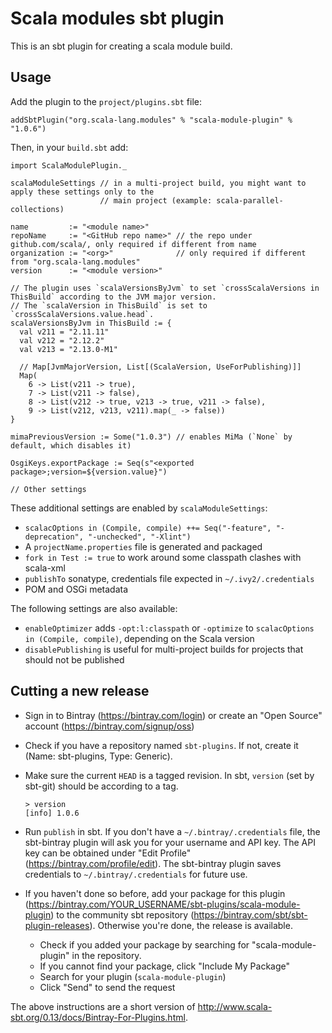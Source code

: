 # Scala modules sbt plugin

This is an sbt plugin for creating a scala module build.

## Usage

Add the plugin to the `project/plugins.sbt` file:

```
addSbtPlugin("org.scala-lang.modules" % "scala-module-plugin" % "1.0.6")
```

Then, in your `build.sbt` add:

```
import ScalaModulePlugin._

scalaModuleSettings // in a multi-project build, you might want to apply these settings only to the
                    // main project (example: scala-parallel-collections)

name         := "<module name>"
repoName     := "<GitHub repo name>" // the repo under github.com/scala/, only required if different from name
organization := "<org>"              // only required if different from "org.scala-lang.modules"
version      := "<module version>"

// The plugin uses `scalaVersionsByJvm` to set `crossScalaVersions in ThisBuild` according to the JVM major version.
// The `scalaVersion in ThisBuild` is set to `crossScalaVersions.value.head`.
scalaVersionsByJvm in ThisBuild := {
  val v211 = "2.11.11"
  val v212 = "2.12.2"
  val v213 = "2.13.0-M1"

  // Map[JvmMajorVersion, List[(ScalaVersion, UseForPublishing)]]
  Map(
    6 -> List(v211 -> true),
    7 -> List(v211 -> false),
    8 -> List(v212 -> true, v213 -> true, v211 -> false),
    9 -> List(v212, v213, v211).map(_ -> false))
}

mimaPreviousVersion := Some("1.0.3") // enables MiMa (`None` by default, which disables it)

OsgiKeys.exportPackage := Seq(s"<exported package>;version=${version.value}")

// Other settings
```

These additional settings are enabled by `scalaModuleSettings`:
  - `scalacOptions in (Compile, compile) ++= Seq("-feature", "-deprecation", "-unchecked", "-Xlint")`
  - A `projectName.properties` file is generated and packaged
  - `fork in Test := true` to work around some classpath clashes with scala-xml
  - `publishTo` sonatype, credentials file expected in `~/.ivy2/.credentials`
  - POM and OSGi metadata

The following settings are also available:
  - `enableOptimizer` adds `-opt:l:classpath` or `-optimize` to `scalacOptions in (Compile, compile)`,
    depending on the Scala version
  - `disablePublishing` is useful for multi-project builds for projects that should not be published

## Cutting a new release

- Sign in to Bintray (https://bintray.com/login) or create an "Open Source" account (https://bintray.com/signup/oss)
- Check if you have a repository named `sbt-plugins`. If not, create it (Name: sbt-plugins, Type: Generic).
- Make sure the current `HEAD` is a tagged revision. In sbt, `version` (set by sbt-git) should be according to a tag.

      > version
      [info] 1.0.6

- Run `publish` in sbt. If you don't have a `~/.bintray/.credentials` file, the sbt-bintray plugin will ask you for your
  username and API key. The API key can be obtained under "Edit Profile" (https://bintray.com/profile/edit). The sbt-bintray
  plugin saves credentials to `~/.bintray/.credentials` for future use.
- If you haven't done so before, add your package for this plugin (https://bintray.com/YOUR_USERNAME/sbt-plugins/scala-module-plugin)
  to the community sbt repository (https://bintray.com/sbt/sbt-plugin-releases). Otherwise you're done, the release is available.
  - Check if you added your package by searching for "scala-module-plugin" in the repository.
  - If you cannot find your package, click "Include My Package"
  - Search for your plugin (`scala-module-plugin`)
  - Click "Send" to send the request

The above instructions are a short version of http://www.scala-sbt.org/0.13/docs/Bintray-For-Plugins.html.
